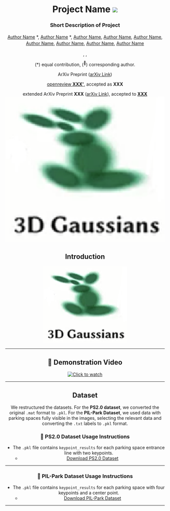 <div align="center">
<h1>Project Name <img src="XXX" width="30"></h1>
<h3>Short Description of Project </h3>

[Author Name](<!-- Author GitHub Link -->)<sup><!-- Affiliation Numbers --></sup> \*, [Author Name](<!-- Author Google Scholar Link -->)<sup><!-- Affiliation Numbers --></sup> \*, [Author Name](<!-- Author GitHub Link -->)<sup><!-- Affiliation Numbers --></sup>, [Author Name](<!-- Author GitHub Link -->)<sup><!-- Affiliation Numbers --></sup>, [Author Name](<!-- Author Google Scholar Link -->)<sup><!-- Affiliation Numbers --></sup>, [Author Name](<!-- Author Google Scholar Link -->)<sup><!-- Affiliation Numbers --></sup>, [Author Name](<!-- Author Link -->)<sup><!-- Affiliation Numbers --></sup>, [Author Name](<!-- Author Google Scholar Link -->)<sup><!-- Affiliation Numbers --></sup>, [Author Name](<!-- Author Link -->)<sup><!-- Affiliation Numbers --></sup>

<sup><!-- Affiliation Number 1 --> </sup> <!-- Affiliation 1 Description -->, <sup><!-- Affiliation Number 2 --> </sup> <!-- Affiliation 2 Description -->, <sup><!-- Affiliation Number 3 --> </sup> <!-- Affiliation 3 Description -->

(\*) equal contribution, (<sup>:email:</sup>) corresponding author.

ArXiv Preprint ([arXiv Link](<!-- Arxiv Link -->))

[openreview **XXX'<!-- Year -->**](<!-- OpenReview Link -->), accepted as **XXX**

extended ArXiv Preprint **XXX** ([arXiv Link](<!-- Extended Arxiv Link -->)), accepted to [**XXX**](<!-- XXX Link -->)
<img src="./media/3dgs1.png" width="800"/>

## Introduction
<div align="center"><h4><!-- Project Short Description or Slogan --></h4></div>

![framework](./media/3dgs1.png "framework")

<!-- BEGIN YOUTUBE-CARDS -->

<!-- END YOUTUBE-CARDS -->

---

## 🎥 Demonstration Video
[![Click to watch](https://img.youtube.com/vi/your-video-id/maxresdefault.jpg)](./media/1.mp4)

---

## Dataset

We restructured the datasets. For the **PS2.0 dataset**, we converted the original `.mat` format to `.pkl`. For the **PIL-Park Dataset**, we used data with parking spaces fully visible in the images, selecting the relevant data and converting the `.txt` labels to `.pkl` format.

### 👤 PS2.0 Dataset Usage Instructions
- The `.pkl` file contains `keypoint_results` for each parking space entrance line with two keypoints.
  - [Download PS2.0 Dataset](https://drive.google.com/file/d/1zR3kmKvUZg0l85NDVan_JVF_bEnaepPw/view?usp=sharing)

---

### 👤 PIL-Park Dataset Usage Instructions
- The `.pkl` file contains `keypoint_results` for each parking space with four keypoints and a center point.
  - [Download PIL-Park Dataset](https://drive.google.com/file/d/1Ux4blvcuS9cxg3133NzYC1tekupLc44m/view?usp=sharing)
---

